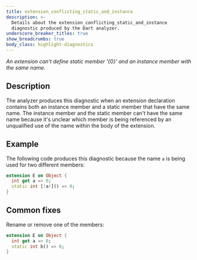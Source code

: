 ```yaml
---
title: extension_conflicting_static_and_instance
description: >-
  Details about the extension_conflicting_static_and_instance
  diagnostic produced by the Dart analyzer.
underscore_breaker_titles: true
show_breadcrumbs: true
body_class: highlight-diagnostics
---
```


_An extension can't define static member '{0}' and an instance member with the
same name._

## Description

The analyzer produces this diagnostic when an extension declaration
contains both an instance member and a static member that have the same
name. The instance member and the static member can't have the same name
because it's unclear which member is being referenced by an unqualified use
of the name within the body of the extension.

## Example

The following code produces this diagnostic because the name `a` is being
used for two different members:

```dart
extension E on Object {
  int get a => 0;
  static int [!a!]() => 0;
}
```

## Common fixes

Rename or remove one of the members:

```dart
extension E on Object {
  int get a => 0;
  static int b() => 0;
}
```
